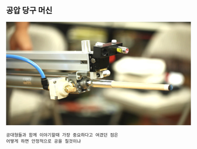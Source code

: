 ## 공압 당구 머신
![alt text](/PneumaticMachine/image/front.jpg "PneumaticMachine")

```
공대형들과 함께 이야기할때 가장 중요하다고 여겼던 점은
어떻게 하면 안정적으로 공을 칠것이냐 
```
